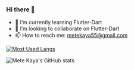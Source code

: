 ### Hi there 👋

- 🌱 I’m currently learning Flutter-Dart
- 👯 I’m looking to collaborate on Flutter-Dart
- 📫 How to reach me: metekaya55@gmail.com


[![Most Used Langs](https://github-readme-stats.vercel.app/api/top-langs/?username=metekaya&exclude_repo=automobile-data-analysis)](https://github.com/metekaya/github-readme-stats)

![Mete Kaya's GitHub stats](https://github-readme-stats.vercel.app/api?username=metekaya&show_icons=true&theme=dracula)




